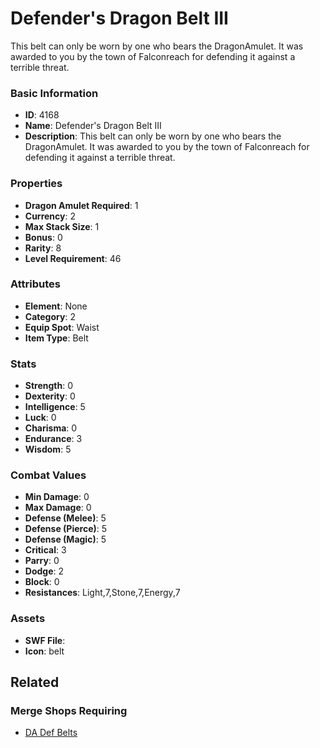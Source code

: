 # Defender's Dragon Belt III

This belt can only be worn by one who bears the DragonAmulet. It was awarded to you by the town of Falconreach for defending it against a terrible threat. 

### Basic Information

- **ID**: 4168
- **Name**: Defender&#039;s Dragon Belt III
- **Description**: This belt can only be worn by one who bears the DragonAmulet. It was awarded to you by the town of Falconreach for defending it against a terrible threat. 

### Properties

- **Dragon Amulet Required**: 1
- **Currency**: 2
- **Max Stack Size**: 1
- **Bonus**: 0
- **Rarity**: 8
- **Level Requirement**: 46

### Attributes

- **Element**: None
- **Category**: 2
- **Equip Spot**: Waist
- **Item Type**: Belt

### Stats

- **Strength**: 0
- **Dexterity**: 0
- **Intelligence**: 5
- **Luck**: 0
- **Charisma**: 0
- **Endurance**: 3
- **Wisdom**: 5

### Combat Values

- **Min Damage**: 0
- **Max Damage**: 0
- **Defense (Melee)**: 5
- **Defense (Pierce)**: 5
- **Defense (Magic)**: 5
- **Critical**: 3
- **Parry**: 0
- **Dodge**: 2
- **Block**: 0
- **Resistances**: Light,7,Stone,7,Energy,7

### Assets

- **SWF File**: 
- **Icon**: belt

## Related

### Merge Shops Requiring

- [DA Def Belts](../merge-shops/384-da-def-belts.md)

